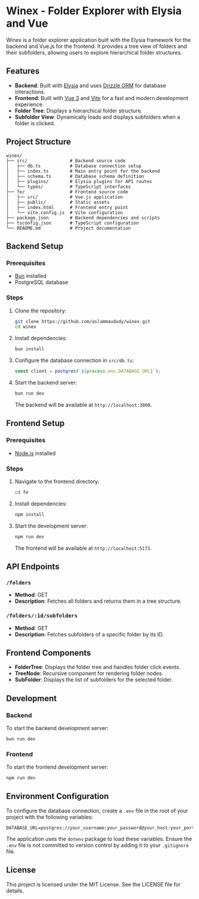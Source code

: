 # Winex - Folder Explorer with Elysia and Vue

Winex is a folder explorer application built with the Elysia framework for the backend and Vue.js for the frontend. It provides a tree view of folders and their subfolders, allowing users to explore hierarchical folder structures.

## Features

- **Backend**: Built with [Elysia](https://elysiajs.com/) and uses [Drizzle ORM](https://orm.drizzle.team/) for database interactions.
- **Frontend**: Built with [Vue 3](https://vuejs.org/) and [Vite](https://vitejs.dev/) for a fast and modern development experience.
- **Folder Tree**: Displays a hierarchical folder structure.
- **Subfolder View**: Dynamically loads and displays subfolders when a folder is clicked.

## Project Structure

```
winex/
├── src/                # Backend source code
│   ├── db.ts           # Database connection setup
│   ├── index.ts        # Main entry point for the backend
│   ├── schema.ts       # Database schema definition
│   ├── plugins/        # Elysia plugins for API routes
│   └── types/          # TypeScript interfaces
├── fe/                 # Frontend source code
│   ├── src/            # Vue.js application
│   ├── public/         # Static assets
│   ├── index.html      # Frontend entry point
│   └── vite.config.js  # Vite configuration
├── package.json        # Backend dependencies and scripts
├── tsconfig.json       # TypeScript configuration
└── README.md           # Project documentation
```

## Backend Setup

### Prerequisites

- [Bun](https://bun.sh/) installed
- PostgreSQL database

### Steps

1. Clone the repository:
   ```bash
   git clone https://github.com/aslammaududy/winex.git
   cd winex
   ```

2. Install dependencies:
   ```bash
   bun install
   ```

3. Configure the database connection in `src/db.ts`:
   ```ts
   const client = postgres(`${process.env.DATABASE_URL}`);
   ```

4. Start the backend server:
   ```bash
   bun run dev
   ```

   The backend will be available at `http://localhost:3000`.

## Frontend Setup

### Prerequisites

- [Node.js](https://nodejs.org/) installed

### Steps

1. Navigate to the frontend directory:
   ```bash
   cd fe
   ```

2. Install dependencies:
   ```bash
   npm install
   ```

3. Start the development server:
   ```bash
   npm run dev
   ```

   The frontend will be available at `http://localhost:5173`.

## API Endpoints

### `/folders`
- **Method**: GET
- **Description**: Fetches all folders and returns them in a tree structure.

### `/folders/:id/subfolders`
- **Method**: GET
- **Description**: Fetches subfolders of a specific folder by its ID.

## Frontend Components

- **FolderTree**: Displays the folder tree and handles folder click events.
- **TreeNode**: Recursive component for rendering folder nodes.
- **SubFolder**: Displays the list of subfolders for the selected folder.

## Development

### Backend
To start the backend development server:
```bash
bun run dev
```

### Frontend
To start the frontend development server:
```bash
npm run dev
```

## Environment Configuration

To configure the database connection, create a `.env` file in the root of your project with the following variables:

```
DATABASE_URL=postgres://your_username:your_password@your_host:your_port/your_database
```

The application uses the `dotenv` package to load these variables. Ensure the `.env` file is not committed to version control by adding it to your `.gitignore` file.

## License

This project is licensed under the MIT License. See the LICENSE file for details.